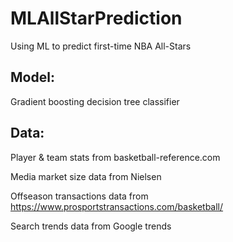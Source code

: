 # MLAllStarPrediction
Using ML to predict first-time NBA All-Stars


## Model:
Gradient boosting decision tree classifier


## Data:
Player & team stats from basketball-reference.com

Media market size data from Nielsen

Offseason transactions data from https://www.prosportstransactions.com/basketball/

Search trends data from Google trends
